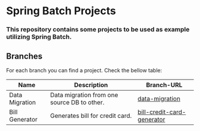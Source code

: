 # Spring Batch Projects


### This repository contains some projects to be used as example utilizing Spring Batch.

## Branches

For each branch you can find a project. Check the bellow table:

| Name           | Description                                 | Branch-URL                                                                                                     |
|----------------|---------------------------------------------|----------------------------------------------------------------------------------------------------------------|
| Data Migration | Data migration from one source DB to other. | [data-migration](https://github.com/razzolim/spring-data-projects/tree/data-migration)                         |
| Bill Generator | Generates bill for credit card.             | [bill-credit-card-generator](https://github.com/razzolim/spring-data-projects/tree/bill-credit-card-generator) |

